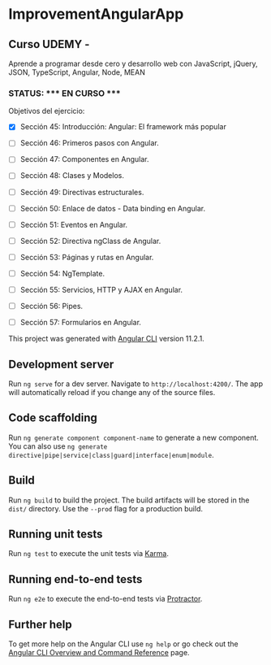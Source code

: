 # ImprovementAngularApp

## Curso UDEMY -  ##
Aprende a programar desde cero y desarrollo web con JavaScript, jQuery, JSON, TypeScript, Angular, Node, MEAN

### STATUS: *** EN CURSO *** ###


 Objetivos del ejercicio:
- [X] Sección 45: Introducción: Angular: El framework más
popular
- [ ] Sección 46: Primeros pasos con Angular.
- [ ] Sección 47: Componentes en Angular.
- [ ] Sección 48: Clases y Modelos.
- [ ] Sección 49: Directivas estructurales.
- [ ] Sección 50: Enlace de datos - Data binding en Angular.
- [ ] Sección 51: Eventos en Angular.
- [ ] Sección 52: Directiva ngClass de Angular.
- [ ] Sección 53: Páginas y rutas en Angular.
- [ ] Sección 54: NgTemplate.
- [ ] Sección 55: Servicios, HTTP y AJAX en Angular.
- [ ] Sección 56: Pipes.
- [ ] Sección 57: Formularios en Angular.
  

This project was generated with [Angular CLI](https://github.com/angular/angular-cli) version 11.2.1.

## Development server

Run `ng serve` for a dev server. Navigate to `http://localhost:4200/`. The app will automatically reload if you change any of the source files.

## Code scaffolding

Run `ng generate component component-name` to generate a new component. You can also use `ng generate directive|pipe|service|class|guard|interface|enum|module`.

## Build

Run `ng build` to build the project. The build artifacts will be stored in the `dist/` directory. Use the `--prod` flag for a production build.

## Running unit tests

Run `ng test` to execute the unit tests via [Karma](https://karma-runner.github.io).

## Running end-to-end tests

Run `ng e2e` to execute the end-to-end tests via [Protractor](http://www.protractortest.org/).

## Further help

To get more help on the Angular CLI use `ng help` or go check out the [Angular CLI Overview and Command Reference](https://angular.io/cli) page.
